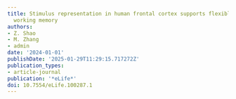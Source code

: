 ```yaml
---
title: Stimulus representation in human frontal cortex supports flexible control in
  working memory
authors:
- Z. Shao
- M. Zhang
- admin
date: '2024-01-01'
publishDate: '2025-01-29T11:29:15.717272Z'
publication_types:
- article-journal
publication: '*eLife*'
doi: 10.7554/eLife.100287.1
---
```

